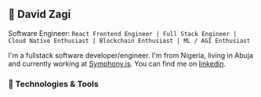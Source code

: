## 👊 David Zagi

Software Engineer: `React Frontend Engineer | Full Stack Engineer | Cloud Native Enthusiast | Blockchain Enthusiast | ML / AGI Enthusiast`

I'm a fullstack software developer/engineer. I'm from Nigeria, living in Abuja and currently working at [Symphony.is](https://symphony.is/). You can find me on [linkedin](https://www.linkedin.com/in/david-zagi/).



### 🔧 Technologies & Tools




<!--
**tizah/tizah** is a ✨ _special_ ✨ repository because its `README.md` (this file) appears on your GitHub profile.

Here are some ideas to get you started:

- 🔭 I’m currently working on ...
- 🌱 I’m currently learning ...
- 👯 I’m looking to collaborate on ...
- 🤔 I’m looking for help with ...
- 💬 Ask me about ...
- 📫 How to reach me: ...
- 😄 Pronouns: ...
- ⚡ Fun fact: ...
-->

